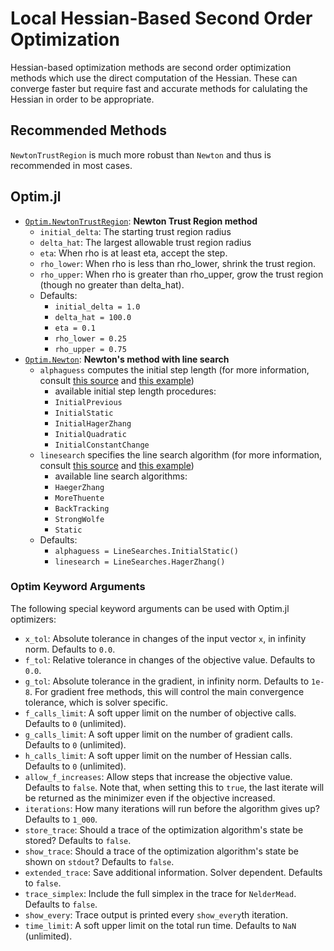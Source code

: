 # Local Hessian-Based Second Order Optimization

Hessian-based optimization methods are second order optimization
methods which use the direct computation of the Hessian. These can
converge faster but require fast and accurate methods for calulating
the Hessian in order to be appropriate.

## Recommended Methods

`NewtonTrustRegion` is much more robust than `Newton` and thus is recommended
in most cases.

## Optim.jl

- [`Optim.NewtonTrustRegion`](https://julianlsolvers.github.io/Optim.jl/stable/#algo/newton_trust_region/): **Newton Trust Region method**
    * `initial_delta`: The starting trust region radius
    * `delta_hat`: The largest allowable trust region radius
    * `eta`: When rho is at least eta, accept the step.
    * `rho_lower`: When rho is less than rho_lower, shrink the trust region.
    * `rho_upper`: When rho is greater than rho_upper, grow the trust region (though no greater than delta_hat).
    * Defaults:
        * `initial_delta = 1.0`
        * `delta_hat = 100.0`
        * `eta = 0.1`
        * `rho_lower = 0.25`
        * `rho_upper = 0.75`
- [`Optim.Newton`](https://julianlsolvers.github.io/Optim.jl/stable/#algo/newton/): **Newton's method with line search**
    * `alphaguess` computes the initial step length (for more information, consult [this source](https://github.com/JuliaNLSolvers/LineSearches.jl) and [this example](https://julianlsolvers.github.io/LineSearches.jl/latest/examples/generated/optim_initialstep.html))
        * available initial step length procedures:
        * `InitialPrevious`
        * `InitialStatic`
        * `InitialHagerZhang`
        * `InitialQuadratic`
        * `InitialConstantChange`
    * `linesearch` specifies the line search algorithm (for more information, consult [this source](https://github.com/JuliaNLSolvers/LineSearches.jl) and [this example](https://julianlsolvers.github.io/LineSearches.jl/latest/examples/generated/optim_linesearch.html))
        * available line search algorithms:
        * `HaegerZhang`
        * `MoreThuente`
        * `BackTracking`
        * `StrongWolfe`
        * `Static`
    * Defaults:
        * `alphaguess = LineSearches.InitialStatic()`
        * `linesearch = LineSearches.HagerZhang()`

### Optim Keyword Arguments

The following special keyword arguments can be used with Optim.jl optimizers:

* `x_tol`: Absolute tolerance in changes of the input vector `x`, in infinity norm. Defaults to `0.0`.
* `f_tol`: Relative tolerance in changes of the objective value. Defaults to `0.0`.
* `g_tol`: Absolute tolerance in the gradient, in infinity norm. Defaults to `1e-8`. For gradient free methods, this will control the main convergence tolerance, which is solver specific.
* `f_calls_limit`: A soft upper limit on the number of objective calls. Defaults to `0` (unlimited).
* `g_calls_limit`: A soft upper limit on the number of gradient calls. Defaults to `0` (unlimited).
* `h_calls_limit`: A soft upper limit on the number of Hessian calls. Defaults to `0` (unlimited).
* `allow_f_increases`: Allow steps that increase the objective value. Defaults to `false`. Note that, when setting this to `true`, the last iterate will be returned as the minimizer even if the objective increased.
* `iterations`: How many iterations will run before the algorithm gives up? Defaults to `1_000`.
* `store_trace`: Should a trace of the optimization algorithm's state be stored? Defaults to `false`.
* `show_trace`: Should a trace of the optimization algorithm's state be shown on `stdout`? Defaults to `false`.
* `extended_trace`: Save additional information. Solver dependent. Defaults to `false`.
* `trace_simplex`: Include the full simplex in the trace for `NelderMead`. Defaults to `false`.
* `show_every`: Trace output is printed every `show_every`th iteration.
* `time_limit`: A soft upper limit on the total run time. Defaults to `NaN` (unlimited).
